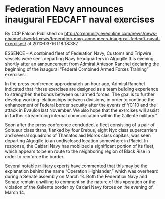 # Federation Navy announces inaugural FEDCAFT naval exercises
By CCP Falcon
Published on http://community.eveonline.com/news/news-channels/world-news/federation-navy-announces-inaugural-fedcaft-naval-exercises/ at 2013-03-16T18:18:38Z

ESSENCE – A combined fleet of Federation Navy, Customs and Tripwire vessels were seen departing Navy headquarters in Algogille this evening, shortly after an announcement from Admiral Anteson Ranchel declaring the beginning of the inaugural “Federal Combined Armed Forces Training” exercises.

In the press conference approximately an hour ago, Admiral Ranchel indicated that “these exercises are designed as a team building experience to strengthen the bonds between our armed forces. The goal is to further develop working relationships between divisions, in order to continue the enhancement of Federal border security after the events of YC110 and the attack in Evaulon last November. We also hope that the exercises will assist in further streamlining internal communication within the Gallente military.”

Soon after the press conference concluded, a fleet consisting of a pair of Soltueur class titans, flanked by four Erebus, eight Nyx class supercarriers and several squadrons of Thanatos and Moros class capitals, was seen departing Algogille to an undisclosed location somewhere in Placid. In response, the Caldari Navy has mobilized a significant portion of its fleet, which appears to be en route to the neighboring region of Black Rise in order to reinforce the border.

Several notable military experts have commented that this may be the explanation behind the name “Operation Highlander,” which was overheard during a Senate assembly on March 13. Both the Federation Navy and Senate remain unwilling to comment on the nature of this operation or the violation of the Gallente border by Caldari Navy forces on the evening of March 14.

